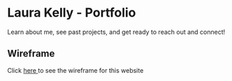 # Laura Kelly - Portfolio

Learn about me, see past projects, and get ready to reach out and connect!

## Wireframe

<p>Click <a href='https://www.figma.com/file/7EuvCTAwpv7dzvet6keTki/PortfolioPLAN?node-id=0%3A1'>here </a>to see the wireframe for this website</p>